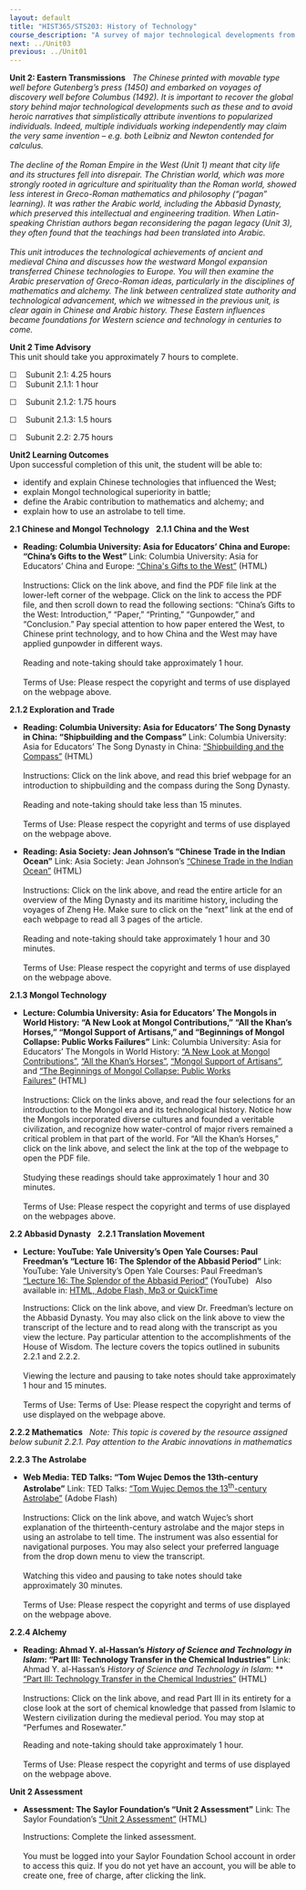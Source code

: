 ```yaml
---
layout: default
title: "HIST365/STS203: History of Technology"
course_description: "A survey of major technological developments from ancient to modern times with particular attention to social, political, and cultural contexts in Europe and the United States."
next: ../Unit03
previous: ../Unit01
---
```

**Unit 2: Eastern Transmissions** <span id="2"></span> 
*The Chinese printed with movable type well before Gutenberg’s press
(1450) and embarked on voyages of discovery well before Columbus (1492).
It is important to recover the global story behind major technological
developments such as these and to avoid heroic narratives that
simplistically attribute inventions to popularized individuals. Indeed,
multiple individuals working independently may claim the very same
invention – e.g. both Leibniz and Newton contended for calculus.*  
    
 *The decline of the Roman Empire in the West (Unit 1) meant that city
life and its structures fell into disrepair. The Christian world, which
was more strongly rooted in agriculture and spirituality than the Roman
world, showed less interest in Greco-Roman mathematics and philosophy
(“pagan” learning). It was rather the Arabic world, including the
Abbasid Dynasty, which preserved this intellectual and engineering
tradition. When Latin-speaking Christian authors began reconsidering the
pagan legacy (Unit 3), they often found that the teachings had been
translated into Arabic.*  
    
 *This unit introduces the technological achievements of ancient and
medieval China and discusses how the westward Mongol expansion
transferred Chinese technologies to Europe. You will then examine the
Arabic preservation of Greco-Roman ideas, particularly in the
disciplines of mathematics and alchemy. The link between centralized
state authority and technological advancement, which we witnessed in the
previous unit, is clear again in Chinese and Arabic history. These
Eastern influences became foundations for Western science and technology
in centuries to come.*

**Unit 2 Time Advisory**  
This unit should take you approximately 7 hours to complete.  
  
 ☐    Subunit 2.1: 4.25 hours  
<span id="cke_bm_599S" style="display: none;"> </span><span
id="cke_bm_600S" style="display: none;"> </span>☐    Subunit 2.1.1: 1
hour  
  
 ☐    Subunit 2.1.2: 1.75 hours  
  
 ☐    Subunit 2.1.3: 1.5 hours  
  
 <span id="cke_bm_600E" style="display: none;"> </span><span
id="cke_bm_599E" style="display: none;"> </span>

☐    Subunit 2.2: 2.75 hours

**Unit2 Learning Outcomes**  
Upon successful completion of this unit, the student will be able to:  
-   identify and explain Chinese technologies that influenced the West;
-   explain Mongol technological superiority in battle;
-   define the Arabic contribution to mathematics and alchemy; and
-   explain how to use an astrolabe to tell time.

**2.1 Chinese and Mongol Technology** <span id="2.1"></span> 
**2.1.1 China and the West** <span id="2.1.1"></span> 
-   **Reading: Columbia University: Asia for Educators’ China and
    Europe: “China’s Gifts to the West”**
    Link: Columbia University: Asia for Educators’ China and Europe:
    [“China's Gifts to the
    West”](http://afe.easia.columbia.edu/chinawh/) (HTML)  
        
     Instructions: Click on the link above, and find the PDF file link
    at the lower-left corner of the webpage. Click on the link to access
    the PDF file, and then scroll down to read the following sections:
    “China’s Gifts to the West: Introduction,” “Paper,” “Printing,”
    “Gunpowder,” and “Conclusion.” Pay special attention to how paper
    entered the West, to Chinese print technology, and to how China and
    the West may have applied gunpowder in different ways.  
        
     Reading and note-taking should take approximately 1 hour.    
        
     Terms of Use: Please respect the copyright and terms of use
    displayed on the webpage above.

**2.1.2 Exploration and Trade** <span id="2.1.2"></span> 
-   **Reading: Columbia University: Asia for Educators’ The Song Dynasty
    in China: “Shipbuilding and the Compass”**
    Link: Columbia University: Asia for Educators’ The Song Dynasty in
    China: [“Shipbuilding and the
    Compass”](http://afe.easia.columbia.edu/song/tech/compass.htm) (HTML)  
        
     Instructions: Click on the link above, and read this brief webpage
    for an introduction to shipbuilding and the compass during the Song
    Dynasty.  
        
     Reading and note-taking should take less than 15 minutes.    
        
     Terms of Use: Please respect the copyright and terms of use
    displayed on the webpage above.

-   **Reading: Asia Society: Jean Johnson’s “Chinese Trade in the Indian
    Ocean”**
    Link: Asia Society: Jean Johnson’s [“Chinese Trade in the Indian
    Ocean”](http://asiasociety.org/countries/trade-exchange/chinese-trade-indian-ocean) (HTML)  
        
     Instructions: Click on the link above, and read the entire article
    for an overview of the Ming Dynasty and its maritime history,
    including the voyages of Zheng He. Make sure to click on the “next”
    link at the end of each webpage to read all 3 pages of the
    article.  
        
     Reading and note-taking should take approximately 1 hour and 30
    minutes.    
        
     Terms of Use: Please respect the copyright and terms of use
    displayed on the webpage above.

**2.1.3 Mongol Technology** <span id="2.1.3"></span> 
-   **Lecture: Columbia University: Asia for Educators’ The Mongols in
    World History: “A New Look at Mongol Contributions,” “All the Khan’s
    Horses,” “Mongol Support of Artisans,” and “Beginnings of Mongol
    Collapse: Public Works Failures”**
    Link: Columbia University: Asia for Educators’ The Mongols in World
    History: [“A New Look at Mongol
    Contributions”](http://afe.easia.columbia.edu/mongols/history/history_a.htm),
    [“All the Khan’s
    Horses”](http://afe.easia.columbia.edu/mongols/pop/menu/readings_pop.htm),
    [“Mongol Support of
    Artisans”](http://afe.easia.columbia.edu/mongols/history/history6.htm),
    and [“The Beginnings of Mongol Collapse: Public Works
    Failures”](http://afe.easia.columbia.edu/mongols/china/china4_b.htm) (HTML)  
        
     Instructions: Click on the links above, and read the four
    selections for an introduction to the Mongol era and its
    technological history. Notice how the Mongols incorporated diverse
    cultures and founded a veritable civilization, and recognize how
    water-control of major rivers remained a critical problem in that
    part of the world. For “All the Khan’s Horses,” click on the link
    above, and select the link at the top of the webpage to open the PDF
    file.   
        
     Studying these readings should take approximately 1 hour and 30
    minutes.  
        
     Terms of Use: Please respect the copyright and terms of use
    displayed on the webpages above.

**2.2 Abbasid Dynasty** <span id="2.2"></span> 
**2.2.1 Translation Movement** <span id="2.2.1"></span> 
-   **Lecture: YouTube: Yale University’s Open Yale Courses: Paul
    Freedman’s “Lecture 16: The Splendor of the Abbasid Period”**
    Link: YouTube: Yale University’s Open Yale Courses: Paul Freedman’s
    [“Lecture 16: The Splendor of the Abbasid
    Period”](http://www.youtube.com/watch?v=ji8kKMSLEQo&feature=player_embedded#!) (YouTube)  
        
     Also available in: [HTML, Adobe Flash, Mp3 or
    QuickTime](http://oyc.yale.edu/history/hist-210/lecture-16)  
      
     Instructions: Click on the link above, and view Dr. Freedman’s
    lecture on the Abbasid Dynasty. You may also click on the link above
    to view the transcript of the lecture and to read along with the
    transcript as you view the lecture. Pay particular attention to the
    accomplishments of the House of Wisdom. The lecture covers the
    topics outlined in subunits 2.2.1 and 2.2.2.  
        
     Viewing the lecture and pausing to take notes should take
    approximately 1 hour and 15 minutes.  
        
     Terms of Use: Terms of Use: Please respect the copyright and terms
    of use displayed on the webpage above.

**2.2.2 Mathematics** <span id="2.2.2"></span> 
*Note: This topic is covered by the resource assigned below subunit
2.2.1. Pay attention to the Arabic innovations in mathematics*

**2.2.3 The Astrolabe** <span id="2.2.3"></span> 
-   **Web Media: TED Talks: “Tom Wujec Demos the 13th-century
    Astrolabe”**
    Link: TED Talks: [“Tom Wujec Demos the 13<sup>th</sup>-century
    Astrolabe”](http://www.ted.com/talks/lang/en/tom_wujec_demos_the_13th_century_astrolabe.html)
    (Adobe Flash)  
        
     Instructions: Click on the link above, and watch Wujec’s short
    explanation of the thirteenth-century astrolabe and the major steps
    in using an astrolabe to tell time. The instrument was also
    essential for navigational purposes. You may also select your
    preferred language from the drop down menu to view the transcript.  
        
     Watching this video and pausing to take notes should take
    approximately 30 minutes.  
                            
     Terms of Use: Please respect the copyright and terms of use
    displayed on the webpage above.

**2.2.4 Alchemy** <span id="2.2.4"></span> 
-   **Reading: Ahmad Y. al-Hassan’s *History of Science and Technology
    in Islam*: “Part III: Technology Transfer in the Chemical
    Industries”**
    Link: Ahmad Y. al-Hassan’s *History of Science and Technology in
    Islam*: ** [“Part III: Technology Transfer in the Chemical
    Industries”](http://www.history-science-technology.com/Articles/articles%2072.htm) (HTML)  
        
     Instructions: Click on the link above, and read Part III in its
    entirety for a close look at the sort of chemical knowledge that
    passed from Islamic to Western civilization during the medieval
    period. You may stop at “Perfumes and Rosewater.”     
      
     Reading and note-taking should take approximately 1 hour.  
        
     Terms of Use: Please respect the copyright and terms of use
    displayed on the webpage above.

**Unit 2 Assessment** <span id="2.3"></span> 
-   **Assessment: The Saylor Foundation’s “Unit 2 Assessment”**
    Link: The Saylor Foundation’s [“Unit 2
    Assessment”](http://school.saylor.org/mod/quiz/view.php?id=1147) (HTML)  
      
     Instructions: Complete the linked assessment.  
        
     You must be logged into your Saylor Foundation School account in
    order to access this quiz. If you do not yet have an account, you
    will be able to create one, free of charge, after clicking the
    link. 



